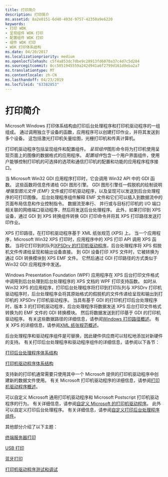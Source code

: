 ```yaml
---
title: 打印简介
description: 打印简介
ms.assetid: 8a2e0151-6d40-493d-9757-42350a9e6220
keywords:
- 打印 WDK
- 呈现组件 WDK 打印
- 配置组件 WDK 打印
- 组件 WDK 打印
- WDK 打印体系结构
ms.date: 04/20/2017
ms.localizationpriority: medium
ms.openlocfilehash: c5f4a853dc7dbe9c28913fd6070a37c4d7c5d284
ms.sourcegitcommit: 0cc5051945559a242d941a6f2799d161d8eba2a7
ms.translationtype: MT
ms.contentlocale: zh-CN
ms.lasthandoff: 04/23/2019
ms.locfileid: "63382853"
---
```

# <a name="introduction-to-printing"></a>打印简介

Microsoft Windows 打印体系结构由打印后台处理程序和打印机驱动程序的一组组成。 通过调用独立于设备的函数，应用程序可以创建打印作业，并将其发送到多个设备。 这包括激光打印机矢量绘图，光栅打印机和传真计算机。

打印机驱动程序包括呈现组件和配置组件。 *呈现组件*图形命令将为打印机使用呈现页面上的图像的数据格式的应用程序。 *配置组件*包含一个用户界面组件，使用户能够控制打印机的可选择的选项和通信打印机的配置和功能的应用程序程序接口。

当 Microsoft Win32 GDI 应用程序打印时，它会调用 Win32 API 中的 GDI 函数。 这些函数将信息传递给 GDI 图形引擎。 GDI 图形引擎任一假脱机的绘制说明*增强型图元文件 (EMF)* 文件或打印机驱动程序，以及呈现可以发送到后台处理程序的可打印图像。 后台处理程序组件解释 EMF 文件和它们可以插入到数据流中的页面布局信息和作业控制指令。 数据流至串行、 并行或与目标打印机的 I/O 端口相关联的网络端口驱动程序，然后将发送后台处理程序。 此外，如果打印到 XPS 设备，通过 GDI 到 XPS 转换组件转换 GDI 打印命令并将其 XPS 打印路径发送打印作业。

XPS 打印路径，在打印机驱动程序基于 XML 纸张规范 (XPS) 上。 当一个应用程序，Microsoft Win32 XPS 打印时，应用程序中的 XPS 打印 API 调用 XPS 函数。 当将它打印到的队列[XPSDrv 的打印机驱动程序](xpsdrv-printer-drivers.md)，后台处理程序将 XPS 假脱机文件传递给呈现和输出设备直接。 到 GDI 设备打印 XPS 文件时，它被转换为通过 GDI 转换模块到 XPS EMF 文件。 它然后通过 GDI 打印路径的方式类似于 Win32 GDI 应用程序中发送。

Windows Presentation Foundation (WPF) 应用程序在 XPS 后台打印文件格式中调用到后台处理到后台处理程序的 XPS 文档的 WPF 打印支持函数。 如时从 Win32 XPS 的应用程序，打印后台处理程序将打印到打印队列与 XPSDrv 打印机驱动程序时，后台处理程序会将其原始格式的假脱机的文件传递给呈现和输出到打印机的 XPSDrv 打印机驱动程序。 当具有基于 GDI 的打印机打印后台处理程序时，版本 3 的打印机驱动程序，后台处理程序将数据发送 XPS 后台打印文件格式转换为的 EMF 文件的 GDI 转换模块。 然后将数据发送到打印基于 GDI 的打印机驱动程序。 有关这些数据路径的详细信息，请参阅[Windows 打印路径概述](windows-print-path-overview.md)。 有关 XPS 的详细信息，请参阅[XML 纸张规范概述](https://msdn.microsoft.com/library/windows/hardware/dn641615)。

后台处理程序和驱动程序组件是可替换，因此硬件供应商可以轻松地添加对新硬件的支持。 有关打印后台处理程序和驱动程序组件的详细信息，请参阅以下各节：

[打印后台处理程序体系结构](print-spooler-architecture.md)

[打印机驱动程序体系结构](printer-driver-architecture.md)

支持新的打印机通常需要只使用其中一个 Microsoft 提供的打印机驱动程序中创建新的数据文件使用。 有关 Microsoft 打印机驱动程序的详细信息，请参阅[打印机驱动程序概述](printer-driver-overview.md)。

可以自定义 Microsoft 通用打印机驱动程序和 Microsoft Postscript 打印机驱动程序的行为。 有关详细信息，请参阅[自定义 Microsoft 的打印机驱动程序](customizing-microsoft-s-printer-drivers.md)。 此外可以自定义打印后台处理程序。 有关详细信息，请参阅[自定义打印后台处理程序组件](print-spooler-components.md)。

其他部分介绍了以下主题：

[终端服务器打印](terminal-server-printing.md)

[USB 打印](usb-printing.md)

[蓝牙打印](bluetooth-printing.md)

[打印机驱动程序测试和调试](printer-driver-testing-and-debugging.md)
